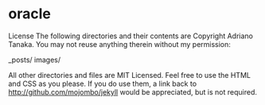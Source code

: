 # oracle

License
The following directories and their contents are Copyright Adriano Tanaka. You may not reuse anything therein without my permission:

_posts/
images/

All other directories and files are MIT Licensed. Feel free to use the HTML and CSS as you please. If you do use them, a link back to http://github.com/mojombo/jekyll would be appreciated, but is not required.
